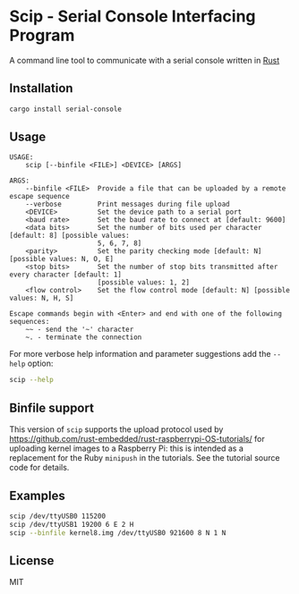 # Scip - Serial Console Interfacing Program
A command line tool to communicate with a serial console written in [Rust](https://rust-lang.org)

## Installation
```bash
cargo install serial-console
```

## Usage
```
USAGE:
    scip [--binfile <FILE>] <DEVICE> [ARGS]

ARGS:
    --binfile <FILE>  Provide a file that can be uploaded by a remote escape sequence
    --verbose         Print messages during file upload
    <DEVICE>          Set the device path to a serial port
    <baud rate>       Set the baud rate to connect at [default: 9600]
    <data bits>       Set the number of bits used per character [default: 8] [possible values:
                      5, 6, 7, 8]
    <parity>          Set the parity checking mode [default: N] [possible values: N, O, E]
    <stop bits>       Set the number of stop bits transmitted after every character [default: 1]
                      [possible values: 1, 2]
    <flow control>    Set the flow control mode [default: N] [possible values: N, H, S]

Escape commands begin with <Enter> and end with one of the following sequences:
    ~~ - send the '~' character
    ~. - terminate the connection
```

For more verbose help information and parameter suggestions add the `--help` option:
```bash
scip --help
```

## Binfile support

This version of `scip` supports the upload protocol used by
<https://github.com/rust-embedded/rust-raspberrypi-OS-tutorials/>
for uploading kernel images to a Raspberry Pi: this is
intended as a replacement for the Ruby `minipush` in the
tutorials. See the tutorial source code for details.

## Examples
```bash
scip /dev/ttyUSB0 115200
scip /dev/ttyUSB1 19200 6 E 2 H
scip --binfile kernel8.img /dev/ttyUSB0 921600 8 N 1 N
```

## License
MIT
